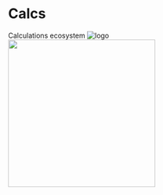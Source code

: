 # Calcs
Calculations ecosystem
![logo](Calcs/resources/CalcSplash.gif)
<img src="Calcs/resources/CalcSplash.gif" width="300">
